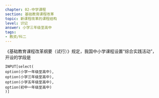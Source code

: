 ```yaml
---
chapter: 02-中学课程
section: 基础教育课程改革
topic: 新课程改革的课程结构
level: 识记
answer: 小学三年级至高中
tags:
- 教资/科二
---
```


《基础教育课程改革纲要（试行）》规定，我国中小学课程设置“综合实践活动”，开设的学段是

```meta-bind
INPUT[select(
option(小学一年级至高中),
option(小学三年级至高中),
option(小学五年级至高中),
option(初中一年级至高中)
)]
```
